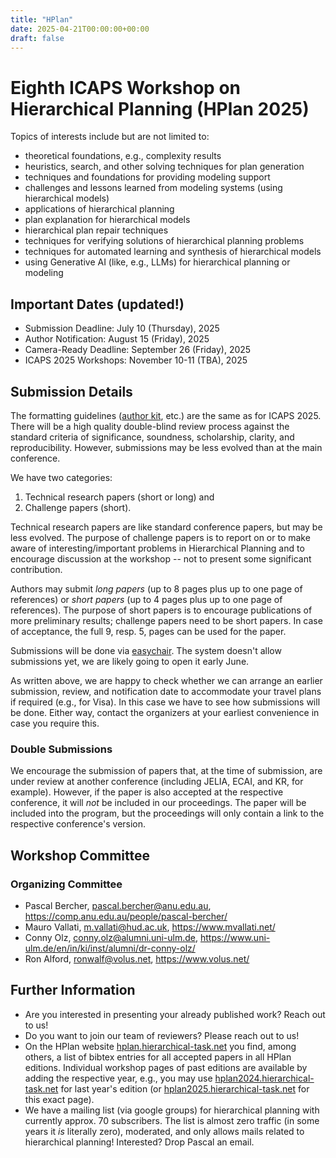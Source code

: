 ```yaml
---
title: "HPlan"
date: 2025-04-21T00:00:00+00:00
draft: false
---
```


# Eighth ICAPS Workshop on Hierarchical Planning (HPlan 2025)

Topics of interests include but are not limited to:

- theoretical foundations, e.g., complexity results
- heuristics, search, and other solving techniques for plan generation
- techniques and foundations for providing modeling support
- challenges and lessons learned from modeling systems (using hierarchical models)
- applications of hierarchical planning
- plan explanation for hierarchical models
- hierarchical plan repair techniques
- techniques for verifying solutions of hierarchical planning problems
- techniques for automated learning and synthesis of hierarchical models
- using Generative AI (like, e.g., LLMs) for hierarchical planning or modeling



## Important Dates (updated!)

- Submission Deadline: July 10 (Thursday), 2025
- Author Notification: August 15 (Friday), 2025
- Camera-Ready Deadline: September 26 (Friday), 2025
- ICAPS 2025 Workshops: November 10-11 (TBA), 2025

## Submission Details

The formatting guidelines ([author kit](https://icaps25.icaps-conference.org/files/icaps2025-author-kit.zip), etc.) are the same as for ICAPS 2025. There will be a high quality double-blind review process against the standard criteria of significance, soundness, scholarship, clarity, and reproducibility. However, submissions may be less evolved than at the main conference.

We have two categories:

1. Technical research papers (short or long) and
2. Challenge papers (short).

Technical research papers are like standard conference papers, but may be less evolved. The purpose of challenge papers is to report on or to make aware of interesting/important problems in Hierarchical Planning and to encourage discussion at the workshop -- not to present some significant contribution.

Authors may submit *long papers* (up to 8 pages plus up to one page of references) or *short papers* (up to 4 pages plus up to one page of references). The purpose of short papers is to encourage publications of more preliminary results; challenge papers need to be short papers. In case of acceptance, the full 9, resp. 5, pages can be used for the paper.

Submissions will be done via [easychair](https://easychair.org/conferences/?conf=hplan2025). The system doesn't allow submissions yet, we are likely going to open it early June.

As written above, we are happy to check whether we can arrange an earlier submission, review, and notification date to accommodate your travel plans if required (e.g., for Visa). In this case we have to see how submissions will be done. Either way, contact the organizers at your earliest convenience in case you require this.

### Double Submissions

We encourage the submission of papers that, at the time of submission, are under review at another conference (including JELIA, ECAI, and KR, for example). However, if the paper is also accepted at the respective conference, it will *not* be included in our proceedings. The paper will be included into the program, but the proceedings will only contain a link to the respective conference's version.

## Workshop Committee

### Organizing Committee

- Pascal Bercher, pascal.bercher@anu.edu.au, https://comp.anu.edu.au/people/pascal-bercher/
- Mauro Vallati, m.vallati@hud.ac.uk, https://www.mvallati.net/
- Conny Olz, conny.olz@alumni.uni-ulm.de, https://www.uni-ulm.de/en/in/ki/inst/alumni/dr-conny-olz/
- Ron Alford, ronwalf@volus.net, https://www.volus.net/


## Further Information

- Are you interested in presenting your already published work? Reach out to us!
- Do you want to join our team of reviewers? Please reach out to us!
- On the HPlan website [hplan.hierarchical-task.net](https://hplan.hierarchical-task.net) you find, among others, a list of bibtex entries for all accepted papers in all HPlan editions. Individual workshop pages of past editions are available by adding the respective year, e.g., you may use [hplan2024.hierarchical-task.net](https://hplan2024.hierarchical-task.net) for last year's edition (or [hplan2025.hierarchical-task.net](https://hplan2025.hierarchical-task.net) for this exact page).
- We have a mailing list (via google groups) for hierarchical planning with currently approx. 70 subscribers. The list is almost zero traffic (in some years it *is* literally zero), moderated, and only allows mails related to hierarchical planning! Interested? Drop Pascal an email.